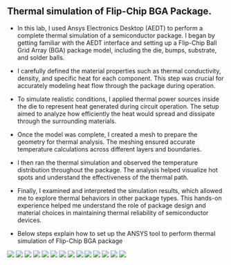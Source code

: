 ## Thermal simulation of Flip-Chip BGA Package.

   * In this lab, I used Ansys Electronics Desktop (AEDT) to perform a complete thermal simulation of a semiconductor package. I began by getting familiar with the AEDT interface and setting up a Flip-Chip Ball Grid Array (BGA) package model, including the die, bumps, substrate, and solder balls.

   * I carefully defined the material properties such as thermal conductivity, density, and specific heat for each component. This step was crucial for accurately modeling heat flow through the package during operation.

   * To simulate realistic conditions, I applied thermal power sources inside the die to represent heat generated during circuit operation. The setup aimed to analyze how efficiently the heat would spread and dissipate through the surrounding materials.

  
   * Once the model was complete, I created a mesh to prepare the geometry for thermal analysis. The meshing ensured accurate temperature calculations across different layers and boundaries.

   * I then ran the thermal simulation and observed the temperature distribution throughout the package. The analysis helped visualize hot spots and understand the effectiveness of the thermal path.

   * Finally, I examined and interpreted the simulation results, which allowed me to explore thermal behaviors in other package types. This hands-on experience helped me understand the role of package design and material choices in maintaining thermal reliability of semiconductor devices.
   

* Below steps explain how to set up the ANSYS tool to perform thermal simulation of Flip-Chip BGA package
<img src="/SCR/IMG9.jpg">
<img src="/SCR/IMG10.jpg">
<img src="/SCR/IMG11.jpg">
<img src="/SCR/IMG12.jpg">
<img src="/SCR/IMG13.jpg">
<img src="/SCR/IMG14.jpg">
<img src="/SCR/IMG15.jpg">
<img src="/SCR/IMG16.jpg">
<img src="/SCR/IMG17.jpg">
<img src="/SCR/IMG18.jpg">
<img src="/SCR/IMG19.jpg">
<img src="/SCR/IMG20.jpg">
<img src="/SCR/IMG21.jpg">
<img src="/SCR/IMG22.jpg">
